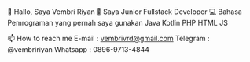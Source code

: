 👋 Hallo, Saya Vembri Riyan
👀 Saya Junior Fullstack Developer
:computer: Bahasa Pemrograman yang pernah saya gunakan
Java
Kotlin
PHP
HTML
JS

📫 How to reach me 
E-mail : vembrivrd@gmail.com
Telegram : @vembririyan
Whatsapp : 0896-9713-4844
